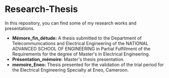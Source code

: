 # Research-Thesis

In this repository, you can find some of my research works and presentations.
- **Mémore_fin_détude:** A thesis submitted to the Department of Telecommunications and Electrical Engineering of the NATIONAL ADVANCED SCHOOL
OF ENGINEERING in Partial Fulfillment of the Requirements for the degree of Master's in Electrical Engineering.
- **Présentation_mémoire:** Master's thesis presentation.
- **memoire_Eneo:** Thesis presented for the validation of the trial period for the Electrical Engineering Specialty at Eneo, Cameroon.
